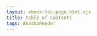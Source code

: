```yaml
---
layout: ebook-toc-page.html.ejs
title: Table of Contents
tags: AkashaRender
---
```


<nav epub:type="toc" id="toc">
<ol type="1" start="1">
    <li><a href="introduction.html" id="introduction"></a></li>
</ol>
</nav>
